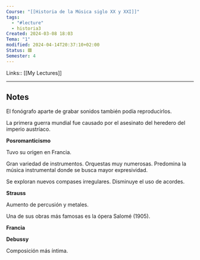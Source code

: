 ```yaml
---
Course: "[[Historia de la Música siglo XX y XXI]]"
tags:
  - "#lecture"
  - historia3
Created: 2024-03-08 18:03
Tema: "1"
modified: 2024-04-14T20:37:10+02:00
Status: 🟥
Semester: 4
---
```

Links:: [[My Lectures]]
___

## Notes

El fonógrafo aparte de grabar sonidos también podía reproducirlos.

La primera guerra mundial fue causado por el asesinato del heredero del imperio austríaco. 

**Posromanticismo**

Tuvo su origen en Francia.  

Gran variedad de instrumentos. Orquestas muy numerosas. Predomina la música instrumental donde se busca mayor expresividad. 

Se exploran nuevos compases irregulares. Disminuye el uso de acordes. 

**Strauss**

Aumento de percusión y metales.

Una de sus obras más famosas es la ópera Salomé (1905).

**Francia**

**Debussy**

Composición más íntima. 







